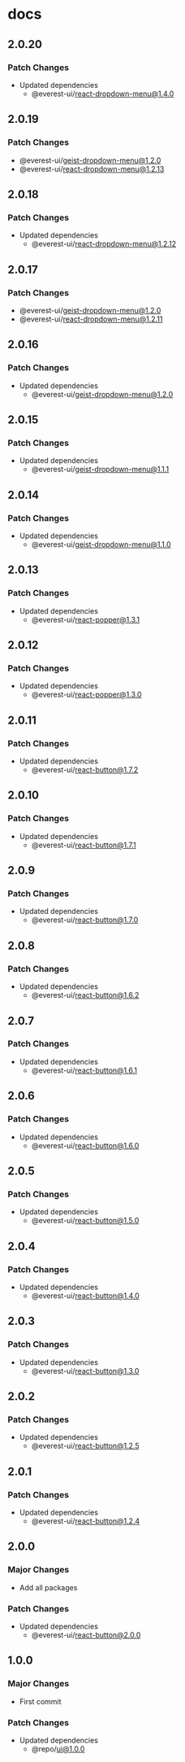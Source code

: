 # docs

## 2.0.20

### Patch Changes

- Updated dependencies
  - @everest-ui/react-dropdown-menu@1.4.0

## 2.0.19

### Patch Changes

- @everest-ui/geist-dropdown-menu@1.2.0
- @everest-ui/react-dropdown-menu@1.2.13

## 2.0.18

### Patch Changes

- Updated dependencies
  - @everest-ui/react-dropdown-menu@1.2.12

## 2.0.17

### Patch Changes

- @everest-ui/geist-dropdown-menu@1.2.0
- @everest-ui/react-dropdown-menu@1.2.11

## 2.0.16

### Patch Changes

- Updated dependencies
  - @everest-ui/geist-dropdown-menu@1.2.0

## 2.0.15

### Patch Changes

- Updated dependencies
  - @everest-ui/geist-dropdown-menu@1.1.1

## 2.0.14

### Patch Changes

- Updated dependencies
  - @everest-ui/geist-dropdown-menu@1.1.0

## 2.0.13

### Patch Changes

- Updated dependencies
  - @everest-ui/react-popper@1.3.1

## 2.0.12

### Patch Changes

- Updated dependencies
  - @everest-ui/react-popper@1.3.0

## 2.0.11

### Patch Changes

- Updated dependencies
  - @everest-ui/react-button@1.7.2

## 2.0.10

### Patch Changes

- Updated dependencies
  - @everest-ui/react-button@1.7.1

## 2.0.9

### Patch Changes

- Updated dependencies
  - @everest-ui/react-button@1.7.0

## 2.0.8

### Patch Changes

- Updated dependencies
  - @everest-ui/react-button@1.6.2

## 2.0.7

### Patch Changes

- Updated dependencies
  - @everest-ui/react-button@1.6.1

## 2.0.6

### Patch Changes

- Updated dependencies
  - @everest-ui/react-button@1.6.0

## 2.0.5

### Patch Changes

- Updated dependencies
  - @everest-ui/react-button@1.5.0

## 2.0.4

### Patch Changes

- Updated dependencies
  - @everest-ui/react-button@1.4.0

## 2.0.3

### Patch Changes

- Updated dependencies
  - @everest-ui/react-button@1.3.0

## 2.0.2

### Patch Changes

- Updated dependencies
  - @everest-ui/react-button@1.2.5

## 2.0.1

### Patch Changes

- Updated dependencies
  - @everest-ui/react-button@1.2.4

## 2.0.0

### Major Changes

- Add all packages

### Patch Changes

- Updated dependencies
  - @everest-ui/react-button@2.0.0

## 1.0.0

### Major Changes

- First commit

### Patch Changes

- Updated dependencies
  - @repo/ui@1.0.0
